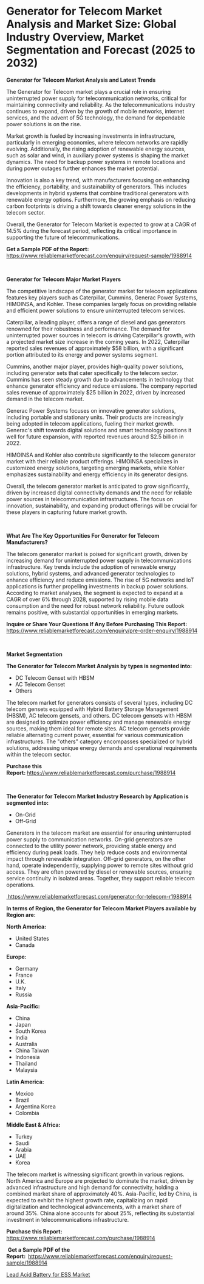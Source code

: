 <p><h1>Generator for Telecom Market Analysis and Market Size: Global Industry Overview, Market Segmentation and Forecast (2025 to 2032)</h1></p><p><strong>Generator for Telecom Market Analysis and Latest Trends</strong></p>
<p><p>The Generator for Telecom market plays a crucial role in ensuring uninterrupted power supply for telecommunication networks, critical for maintaining connectivity and reliability. As the telecommunications industry continues to expand, driven by the growth of mobile networks, internet services, and the advent of 5G technology, the demand for dependable power solutions is on the rise.</p><p>Market growth is fueled by increasing investments in infrastructure, particularly in emerging economies, where telecom networks are rapidly evolving. Additionally, the rising adoption of renewable energy sources, such as solar and wind, in auxiliary power systems is shaping the market dynamics. The need for backup power systems in remote locations and during power outages further enhances the market potential.</p><p>Innovation is also a key trend, with manufacturers focusing on enhancing the efficiency, portability, and sustainability of generators. This includes developments in hybrid systems that combine traditional generators with renewable energy options. Furthermore, the growing emphasis on reducing carbon footprints is driving a shift towards cleaner energy solutions in the telecom sector. </p><p>Overall, the Generator for Telecom Market is expected to grow at a CAGR of 14.5% during the forecast period, reflecting its critical importance in supporting the future of telecommunications.</p></p>
<p><strong>Get a Sample PDF of the Report:&nbsp;</strong> <a href="https://www.reliablemarketforecast.com/enquiry/request-sample/1988914?utm_campaign=1130&utm_medium=2&utm_source=Github&utm_content=ia&utm_term=14022025&utm_id=generator-for-telecom">https://www.reliablemarketforecast.com/enquiry/request-sample/1988914</a></p>
<p>&nbsp;</p>
<p><strong>Generator for Telecom Major Market Players</strong></p>
<p><p>The competitive landscape of the generator market for telecom applications features key players such as Caterpillar, Cummins, Generac Power Systems, HIMOINSA, and Kohler. These companies largely focus on providing reliable and efficient power solutions to ensure uninterrupted telecom services.</p><p>Caterpillar, a leading player, offers a range of diesel and gas generators renowned for their robustness and performance. The demand for uninterrupted power sources in telecom is driving Caterpillar's growth, with a projected market size increase in the coming years. In 2022, Caterpillar reported sales revenues of approximately $58 billion, with a significant portion attributed to its energy and power systems segment.</p><p>Cummins, another major player, provides high-quality power solutions, including generator sets that cater specifically to the telecom sector. Cummins has seen steady growth due to advancements in technology that enhance generator efficiency and reduce emissions. The company reported sales revenue of approximately $25 billion in 2022, driven by increased demand in the telecom market.</p><p>Generac Power Systems focuses on innovative generator solutions, including portable and stationary units. Their products are increasingly being adopted in telecom applications, fueling their market growth. Generac's shift towards digital solutions and smart technology positions it well for future expansion, with reported revenues around $2.5 billion in 2022.</p><p>HIMOINSA and Kohler also contribute significantly to the telecom generator market with their reliable product offerings. HIMOINSA specializes in customized energy solutions, targeting emerging markets, while Kohler emphasizes sustainability and energy efficiency in its generator designs.</p><p>Overall, the telecom generator market is anticipated to grow significantly, driven by increased digital connectivity demands and the need for reliable power sources in telecommunication infrastructures. The focus on innovation, sustainability, and expanding product offerings will be crucial for these players in capturing future market growth.</p></p>
<p>&nbsp;</p>
<p><strong>What Are The Key Opportunities For Generator for Telecom Manufacturers?</strong></p>
<p><p>The telecom generator market is poised for significant growth, driven by increasing demand for uninterrupted power supply in telecommunications infrastructure. Key trends include the adoption of renewable energy solutions, hybrid systems, and advanced generator technologies to enhance efficiency and reduce emissions. The rise of 5G networks and IoT applications is further propelling investments in backup power solutions. According to market analyses, the segment is expected to expand at a CAGR of over 6% through 2028, supported by rising mobile data consumption and the need for robust network reliability. Future outlook remains positive, with substantial opportunities in emerging markets.</p></p>
<p><strong>Inquire or Share Your Questions If Any Before Purchasing This Report:</strong> <a href="https://www.reliablemarketforecast.com/enquiry/pre-order-enquiry/1988914?utm_campaign=1130&utm_medium=2&utm_source=Github&utm_content=ia&utm_term=14022025&utm_id=generator-for-telecom">https://www.reliablemarketforecast.com/enquiry/pre-order-enquiry/1988914</a></p>
<p>&nbsp;</p>
<p><strong>Market Segmentation</strong></p>
<p><strong>The Generator for Telecom Market Analysis by types is segmented into:</strong></p>
<p><ul><li>DC Telecom Genset with HBSM</li><li>AC Telecom Genset</li><li>Others</li></ul></p>
<p><p>The telecom market for generators consists of several types, including DC telecom gensets equipped with Hybrid Battery Storage Management (HBSM), AC telecom gensets, and others. DC telecom gensets with HBSM are designed to optimize power efficiency and manage renewable energy sources, making them ideal for remote sites. AC telecom gensets provide reliable alternating current power, essential for various communication infrastructures. The "others" category encompasses specialized or hybrid solutions, addressing unique energy demands and operational requirements within the telecom sector.</p></p>
<p><strong>Purchase this Report:&nbsp;</strong><a href="https://www.reliablemarketforecast.com/purchase/1988914?utm_campaign=1130&utm_medium=2&utm_source=Github&utm_content=ia&utm_term=14022025&utm_id=generator-for-telecom">https://www.reliablemarketforecast.com/purchase/1988914</a></p>
<p>&nbsp;</p>
<p><strong>The Generator for Telecom Market Industry Research by Application is segmented into:</strong></p>
<p><ul><li>On-Grid</li><li>Off-Grid</li></ul></p>
<p><p>Generators in the telecom market are essential for ensuring uninterrupted power supply to communication networks. On-grid generators are connected to the utility power network, providing stable energy and efficiency during peak loads. They help reduce costs and environmental impact through renewable integration. Off-grid generators, on the other hand, operate independently, supplying power to remote sites without grid access. They are often powered by diesel or renewable sources, ensuring service continuity in isolated areas. Together, they support reliable telecom operations.</p></p>
<p><a href="https://www.reliablemarketforecast.com/generator-for-telecom-r1988914?utm_campaign=1130&utm_medium=2&utm_source=Github&utm_content=ia&utm_term=14022025&utm_id=generator-for-telecom">&nbsp;https://www.reliablemarketforecast.com/generator-for-telecom-r1988914</a></p>
<p><strong>In terms of Region, the Generator for Telecom Market Players available by Region are:</strong></p>
<p>
    <p> <strong> North America: </strong>
        <ul>
            <li>United States</li>
            <li>Canada</li>
        </ul>
        </p> 
    <p> <strong> Europe: </strong>
        <ul>
            <li>Germany</li>
            <li>France</li>
            <li>U.K.</li>
            <li>Italy</li>
            <li>Russia</li>
        </ul>
        </p> 
    <p> <strong> Asia-Pacific: </strong>
        <ul>
            <li>China</li>
            <li>Japan</li>
            <li>South Korea</li>
            <li>India</li>
            <li>Australia</li>
            <li>China Taiwan</li>
            <li>Indonesia</li>
            <li>Thailand</li>
            <li>Malaysia</li>
        </ul>
        </p> 
    <p> <strong> Latin America: </strong>
        <ul>
            <li>Mexico</li>
            <li>Brazil</li>
            <li>Argentina Korea</li>
            <li>Colombia</li>
        </ul>
        </p> 
    <p> <strong> Middle East & Africa: </strong>
        <ul>
            <li>Turkey</li>
            <li>Saudi</li>
            <li>Arabia</li>
            <li>UAE</li>
            <li>Korea</li>
        </ul>
    </p>
    </p>
<p><p>The telecom market is witnessing significant growth in various regions. North America and Europe are projected to dominate the market, driven by advanced infrastructure and high demand for connectivity, holding a combined market share of approximately 40%. Asia-Pacific, led by China, is expected to exhibit the highest growth rate, capitalizing on rapid digitalization and technological advancements, with a market share of around 35%. China alone accounts for about 25%, reflecting its substantial investment in telecommunications infrastructure.</p></p>
<p><strong>Purchase this Report: </strong><a href="https://www.reliablemarketforecast.com/purchase/1988914?utm_campaign=1130&utm_medium=2&utm_source=Github&utm_content=ia&utm_term=14022025&utm_id=generator-for-telecom">https://www.reliablemarketforecast.com/purchase/1988914</a></p>
<p>&nbsp;<strong>Get a Sample PDF of the Report:&nbsp;&nbsp;</strong><a href="https://www.reliablemarketforecast.com/enquiry/request-sample/1988914?utm_campaign=1130&utm_medium=2&utm_source=Github&utm_content=ia&utm_term=14022025&utm_id=generator-for-telecom">https://www.reliablemarketforecast.com/enquiry/request-sample/1988914</a></p>
<p><strong></strong></p>
<p><p><a href="https://github.com/RickHolmes3/Market-Research-Report-List-7/blob/main/lead-acid-battery-for-ess-market.md?utm_campaign=1130&utm_medium=2&utm_source=Github&utm_content=ia&utm_term=14022025&utm_id=generator-for-telecom">Lead Acid Battery for ESS Market</a></p></p>
